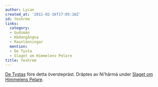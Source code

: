 ```yaml
---
author: Lycan
created_at: '2011-02-16T17:05:16Z'
id: Yeshrem
links:
  category:
  - Gudsmän
  - Hädangångna
  - Raunlänningar
  mention:
  - De Tysta
  - Slaget om Himmelens Pelare
title: Yeshrem
---
```


[De Tystas] före detta överstepräst. Dräptes av Ni’hârmá under [Slaget om Himmelens Pelare].

  [De Tystas]: De_Tysta
  [Slaget om Himmelens Pelare]: Slaget_om_Himmelens_Pelare